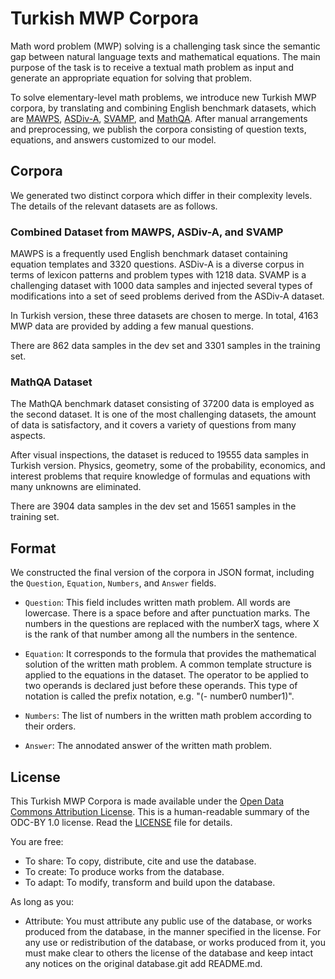 # Turkish MWP Corpora

Math word problem (MWP) solving is a challenging task since the semantic gap between natural language texts and mathematical equations. The main purpose of the task is to receive a textual math problem as input and generate an appropriate equation for solving that problem.

To solve elementary-level math problems, we introduce new Turkish MWP corpora, by translating and combining English benchmark datasets, which are  [MAWPS](https://github.com/sroy9/mawps), [ASDiv-A](https://github.com/chaochun/nlu-asdiv-dataset), [SVAMP](https://github.com/arkilpatel/SVAMP), and [MathQA](https://math-qa.github.io/). After manual arrangements and preprocessing, we publish the corpora consisting of question texts, equations, and answers customized to our model.

## Corpora

We generated two distinct corpora which differ in their complexity levels. The details of the relevant datasets are as follows.

### Combined Dataset from MAWPS, ASDiv-A, and SVAMP
MAWPS is a frequently used English benchmark dataset containing equation templates and 3320 questions. ASDiv-A is a diverse corpus in terms of lexicon patterns and problem types with 1218 data. SVAMP is a challenging dataset with 1000 data samples and injected several types of modifications into a set of seed problems derived from the ASDiv-A dataset.

In Turkish version, these three datasets are chosen to merge. In total, 4163 MWP data are provided by adding a few manual questions.

There are 862 data samples in the dev set and 3301 samples in the training set.

### MathQA Dataset
The MathQA benchmark dataset consisting of 37200 data is employed as the second dataset. It is one of the most challenging datasets, the amount of data is satisfactory, and it covers a variety of questions from many aspects.

After visual inspections, the dataset is reduced to 19555 data samples in Turkish version. Physics, geometry, some of the probability, economics, and interest problems that require knowledge of formulas and equations with many unknowns are eliminated.

There are 3904 data samples in the dev set and 15651 samples in the training set.

## Format
We constructed the final version of the corpora in JSON format, including the ``Question``, ``Equation``, ``Numbers``, and ``Answer`` fields.

- ``Question``: This field includes written math problem. All words are lowercase. There is a space before and after punctuation marks. The numbers in the questions are replaced with the numberX tags, where X is the rank of that number among all the numbers in the sentence.

- ``Equation``: It corresponds to the formula that provides the mathematical solution of the written math problem. A common template structure is applied to the equations in the dataset. The operator to be applied to two operands is declared just before these operands. This type of notation is called the prefix notation, e.g. "(- number0 number1)".

- ``Numbers``: The list of numbers in the written math problem according to their orders.

- ``Answer``: The annodated answer of the written math problem.

## License
This Turkish MWP Corpora is made available under the [Open Data Commons Attribution License](http://opendatacommons.org/licenses/by/1.0/). This is a human-readable summary of the ODC-BY 1.0 license. Read the [LICENSE](LICENSE) file for details.

You are free:

- To share: To copy, distribute, cite and use the database.
- To create: To produce works from the database.
- To adapt: To modify, transform and build upon the database.

As long as you:

- Attribute: You must attribute any public use of the database, or works produced from the database, in the manner specified in the license. For any use or redistribution of the database, or works produced from it, you must make clear to others the license of the database and keep intact any notices on the original database.git add README.md.